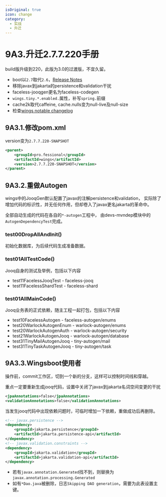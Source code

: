 ```yaml
---
isOriginal: true
icon: change
category:
  - 实战
  - 升迁
---
```


# 9A3.升迁2.7.7.220手册

build版升级到220，此版为3.0的过渡版，不宜久留。

* boot以`2.7`取代`2.6`，[Release Notes](https://github.com/spring-projects/spring-boot/wiki/Spring-Boot-2.7-Release-Notes)
* 移除javax到jakarta的persistence和validation干扰
* faceless-jooqgen更名为faceless-codegen
* `wings.tiny.*.enabled.`属性，补写`spring.`前缀
* cache2k取代caffeine, cache.nulls变为null-live及null-size
* 检查[wings notable changelog](./9a0.notable.md)

## 9A3.1.修改pom.xml

version变为`2.7.7.220-SNAPSHOT`

```xml
<parent>
    <groupId>pro.fessional</groupId>
    <artifactId>wings</artifactId>
    <version>2.7.7.220-SNAPSHOT</version>
</parent>
```

## 9A3.2.重做Autogen

wings中的JooqGen默认配置了javax的注解persistence和validation，
实际除了增加代码的标识性，并无任何作用，但却卷入了javax更名jakarta的革命中。

全部自动生成的代码在各自的`*-autogen`工程中，
由devs-mvndep模块中的`AutogenDependencyTest`完成。

### test00DropAllAndInit()

初始化数据库，为后续代码生成准备数据。

### test01AllTestCode()

Jooq自身的测试及举例，包括以下内容

* test11FacelessJooqTest - faceless-jooq
* test11FacelessShardTest - faceless-shard

### test01AllMainCode()

Jooq业务表的正式依赖，随主工程一起打包，包括以下内容

* test10FacelessAutogen - faceless-autogen/enums
* test20WarlockAutogenEnum - warlock-autogen/enums
* test20WarlockAutogenAuth - warlock-autogen/security
* test21WarlockAutogenJooq - warlock-autogen/database
* test31TinyMailAutogenJooq - tiny-autogen/mail
* test31TinyTaskAutogenJooq - tiny-autogen/task

## 9A3.3.Wingsboot使用者

操作前，commit工作区，切到一个新的分支，这样可以控制时间线和穿越。

重点一定要重新生成jooq代码，设置中关闭了javax到jakarta名词空间变更的干扰

```xml
<jpaAnnotations>false</jpaAnnotations>
<validationAnnotations>false</validationAnnotations>
```

当发生jooq代码中出现依赖问题时，可临时增加一下依赖，重做成功后再删除。

```xml
<!-- javax.persistence -->
<dependency>
    <groupId>jakarta.persistence</groupId>
    <artifactId>jakarta.persistence-api</artifactId>
</dependency>
<!-- javax.validation.constraints -->
<dependency>
    <groupId>jakarta.validation</groupId>
    <artifactId>jakarta.validation-api</artifactId>
</dependency>
```

* 若有`javax.annotation.Generated`找不到，则替换为
  `javax.annotation.processing.Generated`
* 如有`*Dao.java`被删除，日志`Skipping DAO generation`，需要为此表设置主键。
